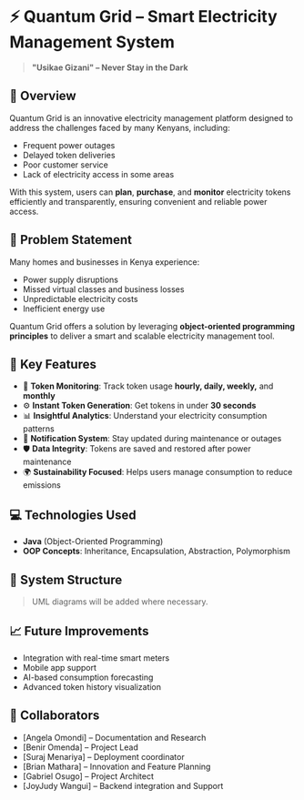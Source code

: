 # ⚡ Quantum Grid – Smart Electricity Management System

> **"Usikae Gizani" – Never Stay in the Dark**

## 📌 Overview

Quantum Grid is an innovative electricity management platform designed to address the challenges faced by many Kenyans, including:

- Frequent power outages  
- Delayed token deliveries  
- Poor customer service  
- Lack of electricity access in some areas  

With this system, users can **plan**, **purchase**, and **monitor** electricity tokens efficiently and transparently, ensuring convenient and reliable power access.

## 🧠 Problem Statement

Many homes and businesses in Kenya experience:
- Power supply disruptions  
- Missed virtual classes and business losses  
- Unpredictable electricity costs  
- Inefficient energy use  

Quantum Grid offers a solution by leveraging **object-oriented programming principles** to deliver a smart and scalable electricity management tool.

## 🚀 Key Features

- 🔎 **Token Monitoring**: Track token usage **hourly, daily, weekly,** and **monthly**  
- ⚙️ **Instant Token Generation**: Get tokens in under **30 seconds**  
- 📊 **Insightful Analytics**: Understand your electricity consumption patterns  
- 🔔 **Notification System**: Stay updated during maintenance or outages  
- 🛡️ **Data Integrity**: Tokens are saved and restored after power maintenance  
- 🌍 **Sustainability Focused**: Helps users manage consumption to reduce emissions  

## 💻 Technologies Used

- **Java** (Object-Oriented Programming)  
- **OOP Concepts**: Inheritance, Encapsulation, Abstraction, Polymorphism  


## 🧱 System Structure

> UML diagrams will be added where necessary.


## 📈 Future Improvements

- Integration with real-time smart meters  
- Mobile app support  
- AI-based consumption forecasting  
- Advanced token history visualization  

## 🤝 Collaborators

- [Angela Omondi] – Documentation and Research
- [Benir Omenda] – Project Lead
- [Suraj Menariya] – Deployment coordinator
- [Brian Mathara] – Innovation and Feature Planning
- [Gabriel Osugo] – Project Architect
- [JoyJudy Wangui] – Backend integration and Support
  
 





